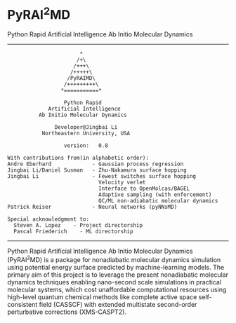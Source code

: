 # PyRAI<sup>2</sup>MD
Python Rapid Artificial Intelligence Ab Initio Molecular Dynamics

-------------------------------------------------------

                           *
                          /+\
                         /+++\
                        /+++++\
                       /PyRAIMD\
                      /+++++++++\
                     *===========*

                      Python Rapid
                 Artificial Intelligence
              Ab Initio Molecular Dynamics

                   Developer@Jingbai Li
               Northeastern University, USA

                      version:   0.8
                      
    With contributions from(in alphabetic order):
    Andre Eberhard	           - Gaussian process regression
    Jingbai Li/Daniel Susman   - Zhu-Nakamura surface hopping
    Jingbai Li                 - Fewest switches surface hopping
                                 Velocity verlet
                                 Interface to OpenMolcas/BAGEL
                                 Adaptive sampling (with enforcement)
                                 QC/ML non-adiabatic molecular dynamics
    Patrick Reiser	           - Neural networks (pyNNsMD)

    Special acknowledgment to:
      Steven A. Lopez	 - Project directorship
      Pascal Friederich    - ML directorship
      
-------------------------------------------------------

Python Rapid Artificial Intelligence Ab Initio Molecular Dynamics (PyRAI<sup>2</sup>MD) is a package for nonadiabatic molecular dynamics simulation using potential energy surface predicted by machine-learning models. The primary aim of this project is to leverage the present nonadiabatic molecular dynamics techniques enabling nano-second scale simulations in practical molecular systems, which cost unaffordable computational resources using high-level quantum chemical methods like complete active space self-consistent field (CASSCF) with extended multistate second-order perturbative corrections (XMS-CASPT2). 
